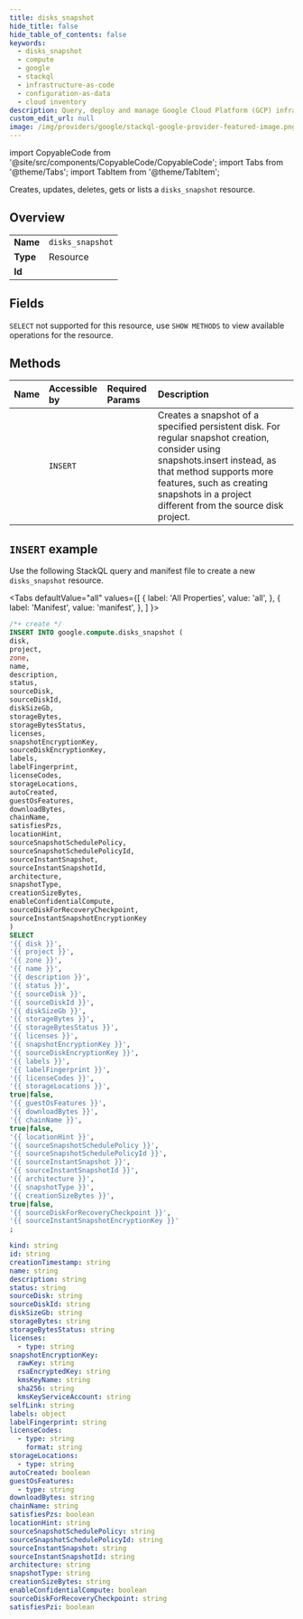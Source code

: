 ```yaml
---
title: disks_snapshot
hide_title: false
hide_table_of_contents: false
keywords:
  - disks_snapshot
  - compute
  - google
  - stackql
  - infrastructure-as-code
  - configuration-as-data
  - cloud inventory
description: Query, deploy and manage Google Cloud Platform (GCP) infrastructure and resources using SQL
custom_edit_url: null
image: /img/providers/google/stackql-google-provider-featured-image.png
---
```


import CopyableCode from '@site/src/components/CopyableCode/CopyableCode';
import Tabs from '@theme/Tabs';
import TabItem from '@theme/TabItem';

Creates, updates, deletes, gets or lists a <code>disks_snapshot</code> resource.

## Overview
<table><tbody>
<tr><td><b>Name</b></td><td><code>disks_snapshot</code></td></tr>
<tr><td><b>Type</b></td><td>Resource</td></tr>
<tr><td><b>Id</b></td><td><CopyableCode code="google.compute.disks_snapshot" /></td></tr>
</tbody></table>

## Fields
`SELECT` not supported for this resource, use `SHOW METHODS` to view available operations for the resource.


## Methods
| Name | Accessible by | Required Params | Description |
|:-----|:--------------|:----------------|:------------|
| <CopyableCode code="create_snapshot" /> | `INSERT` | <CopyableCode code="disk, project, zone" /> | Creates a snapshot of a specified persistent disk. For regular snapshot creation, consider using snapshots.insert instead, as that method supports more features, such as creating snapshots in a project different from the source disk project. |

## `INSERT` example

Use the following StackQL query and manifest file to create a new <code>disks_snapshot</code> resource.

<Tabs
    defaultValue="all"
    values={[
        { label: 'All Properties', value: 'all', },
        { label: 'Manifest', value: 'manifest', },
    ]
}>
<TabItem value="all">

```sql
/*+ create */
INSERT INTO google.compute.disks_snapshot (
disk,
project,
zone,
name,
description,
status,
sourceDisk,
sourceDiskId,
diskSizeGb,
storageBytes,
storageBytesStatus,
licenses,
snapshotEncryptionKey,
sourceDiskEncryptionKey,
labels,
labelFingerprint,
licenseCodes,
storageLocations,
autoCreated,
guestOsFeatures,
downloadBytes,
chainName,
satisfiesPzs,
locationHint,
sourceSnapshotSchedulePolicy,
sourceSnapshotSchedulePolicyId,
sourceInstantSnapshot,
sourceInstantSnapshotId,
architecture,
snapshotType,
creationSizeBytes,
enableConfidentialCompute,
sourceDiskForRecoveryCheckpoint,
sourceInstantSnapshotEncryptionKey
)
SELECT 
'{{ disk }}',
'{{ project }}',
'{{ zone }}',
'{{ name }}',
'{{ description }}',
'{{ status }}',
'{{ sourceDisk }}',
'{{ sourceDiskId }}',
'{{ diskSizeGb }}',
'{{ storageBytes }}',
'{{ storageBytesStatus }}',
'{{ licenses }}',
'{{ snapshotEncryptionKey }}',
'{{ sourceDiskEncryptionKey }}',
'{{ labels }}',
'{{ labelFingerprint }}',
'{{ licenseCodes }}',
'{{ storageLocations }}',
true|false,
'{{ guestOsFeatures }}',
'{{ downloadBytes }}',
'{{ chainName }}',
true|false,
'{{ locationHint }}',
'{{ sourceSnapshotSchedulePolicy }}',
'{{ sourceSnapshotSchedulePolicyId }}',
'{{ sourceInstantSnapshot }}',
'{{ sourceInstantSnapshotId }}',
'{{ architecture }}',
'{{ snapshotType }}',
'{{ creationSizeBytes }}',
true|false,
'{{ sourceDiskForRecoveryCheckpoint }}',
'{{ sourceInstantSnapshotEncryptionKey }}'
;
```
</TabItem>
<TabItem value="manifest">

```yaml
kind: string
id: string
creationTimestamp: string
name: string
description: string
status: string
sourceDisk: string
sourceDiskId: string
diskSizeGb: string
storageBytes: string
storageBytesStatus: string
licenses:
  - type: string
snapshotEncryptionKey:
  rawKey: string
  rsaEncryptedKey: string
  kmsKeyName: string
  sha256: string
  kmsKeyServiceAccount: string
selfLink: string
labels: object
labelFingerprint: string
licenseCodes:
  - type: string
    format: string
storageLocations:
  - type: string
autoCreated: boolean
guestOsFeatures:
  - type: string
downloadBytes: string
chainName: string
satisfiesPzs: boolean
locationHint: string
sourceSnapshotSchedulePolicy: string
sourceSnapshotSchedulePolicyId: string
sourceInstantSnapshot: string
sourceInstantSnapshotId: string
architecture: string
snapshotType: string
creationSizeBytes: string
enableConfidentialCompute: boolean
sourceDiskForRecoveryCheckpoint: string
satisfiesPzi: boolean

```
</TabItem>
</Tabs>
